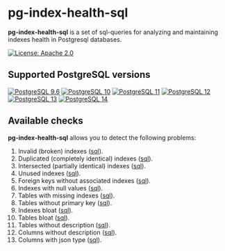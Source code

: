# pg-index-health-sql
**pg-index-health-sql** is a set of sql-queries for analyzing and maintaining indexes health in Postgresql databases.

[![License: Apache 2.0](https://img.shields.io/badge/License-Apache%202.0-blue.svg)](https://github.com/mfvanek/pg-index-health-sql/blob/master/LICENSE "Apache License 2.0")

## Supported PostgreSQL versions
[![PostgreSQL 9.6](https://img.shields.io/badge/PostgreSQL-9.6-green.svg)](https://www.postgresql.org/about/news/1703/ "PostgreSQL 9.6")
[![PostgreSQL 10](https://img.shields.io/badge/PostgreSQL-10-green.svg)](https://www.postgresql.org/about/news/1786/ "PostgreSQL 10")
[![PostgreSQL 11](https://img.shields.io/badge/PostgreSQL-11-green.svg)](https://www.postgresql.org/about/news/1894/ "PostgreSQL 11")
[![PostgreSQL 12](https://img.shields.io/badge/PostgreSQL-12-green.svg)](https://www.postgresql.org/about/news/1976/ "PostgreSQL 12")
[![PostgreSQL 13](https://img.shields.io/badge/PostgreSQL-13-green.svg)](https://www.postgresql.org/about/news/postgresql-13-released-2077/ "PostgreSQL 13")
[![PostgreSQL 14](https://img.shields.io/badge/PostgreSQL-14-green.svg)](https://www.postgresql.org/about/news/postgresql-14-released-2318/ "PostgreSQL 14")

## Available checks
**pg-index-health-sql** allows you to detect the following problems:
1. Invalid (broken) indexes ([sql](https://github.com/mfvanek/pg-index-health-sql/blob/master/sql/invalid_indexes.sql)).
2. Duplicated (completely identical) indexes ([sql](https://github.com/mfvanek/pg-index-health-sql/blob/master/sql/duplicated_indexes.sql)).
3. Intersected (partially identical) indexes ([sql](https://github.com/mfvanek/pg-index-health-sql/blob/master/sql/intersected_indexes.sql)).
4. Unused indexes ([sql](https://github.com/mfvanek/pg-index-health-sql/blob/master/sql/unused_indexes.sql)).
5. Foreign keys without associated indexes ([sql](https://github.com/mfvanek/pg-index-health-sql/blob/master/sql/foreign_keys_without_index.sql)).
6. Indexes with null values ([sql](https://github.com/mfvanek/pg-index-health-sql/blob/master/sql/indexes_with_null_values.sql)).
7. Tables with missing indexes ([sql](https://github.com/mfvanek/pg-index-health-sql/blob/master/sql/tables_with_missing_indexes.sql)).
8. Tables without primary key ([sql](https://github.com/mfvanek/pg-index-health-sql/blob/master/sql/tables_without_primary_key.sql)).
9. Indexes bloat ([sql](https://github.com/mfvanek/pg-index-health-sql/blob/master/sql/bloated_indexes.sql)).
10. Tables bloat ([sql](https://github.com/mfvanek/pg-index-health-sql/blob/master/sql/bloated_tables.sql)).
11. Tables without description ([sql](https://github.com/mfvanek/pg-index-health-sql/blob/master/sql/tables_without_description.sql)).
12. Columns without description ([sql](https://github.com/mfvanek/pg-index-health-sql/blob/master/sql/columns_without_description.sql)).
13. Columns with json type ([sql](https://github.com/mfvanek/pg-index-health-sql/blob/master/sql/columns_with_json_type.sql)).
